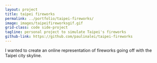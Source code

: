 ```yaml
---
layout: project
title: taipei fireworks
permalink: ../portfolio/taipei-fireworks/
image: images/taipeifireworksgif.gif
grid-class: code side-project
tagline: personal project to simulate Taipei's fireworks
github-link: https://github.com/paulinalei/taipei-fireworks
---
```

I wanted to create an online representation of fireworks going off with the Taipei city skyline.